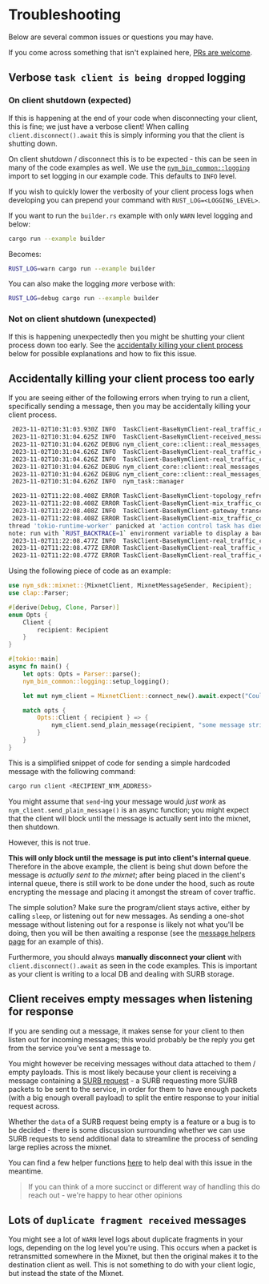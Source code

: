 # Troubleshooting
Below are several common issues or questions you may have.

If you come across something that isn't explained here, [PRs are welcome](https://github.com/nymtech/nym/issues/new/choose).

## Verbose `task client is being dropped` logging
### On client shutdown (expected)
If this is happening at the end of your code when disconnecting your client, this is fine; we just have a verbose client! When calling `client.disconnect().await` this is simply informing you that the client is shutting down.

On client shutdown / disconnect this is to be expected - this can be seen in many of the code examples as well. We use the [`nym_bin_common::logging`](https://github.com/nymtech/nym/blob/master/common/bin-common/src/logging/mod.rs) import to set logging in our example code. This defaults to `INFO` level.

If you wish to quickly lower the verbosity of your client process logs when developing you can prepend your command with `RUST_LOG=<LOGGING_LEVEL>`.

If you want to run the `builder.rs` example with only `WARN` level logging and below:

```sh
cargo run --example builder
```

Becomes:

```sh
RUST_LOG=warn cargo run --example builder
```

You can also make the logging _more_ verbose with:

```sh
RUST_LOG=debug cargo run --example builder
```

### Not on client shutdown (unexpected)
If this is happening unexpectedly then you might be shutting your client process down too early. See the [accidentally killing your client process](#accidentally-killing-your-client-process-too-early) below for possible explanations and how to fix this issue.

## Accidentally killing your client process too early
If you are seeing either of the following errors when trying to run a client, specifically sending a message, then you may be accidentally killing your client process.

```sh
 2023-11-02T10:31:03.930Z INFO  TaskClient-BaseNymClient-real_traffic_controller-ack_control-action_controller                           > the task client is getting dropped
 2023-11-02T10:31:04.625Z INFO  TaskClient-BaseNymClient-received_messages_buffer-request_receiver                                       > the task client is getting dropped
 2023-11-02T10:31:04.626Z DEBUG nym_client_core::client::real_messages_control::acknowledgement_control::input_message_listener          > InputMessageListener: Exiting
 2023-11-02T10:31:04.626Z INFO  TaskClient-BaseNymClient-real_traffic_controller-ack_control-input_message_listener                      > the task client is getting dropped
 2023-11-02T10:31:04.626Z INFO  TaskClient-BaseNymClient-real_traffic_controller-reply_control                                           > the task client is getting dropped
 2023-11-02T10:31:04.626Z DEBUG nym_client_core::client::real_messages_control                                                           > The reply controller has finished execution!
 2023-11-02T10:31:04.626Z DEBUG nym_client_core::client::real_messages_control::acknowledgement_control                                  > The input listener has finished execution!
 2023-11-02T10:31:04.626Z INFO  nym_task::manager                                                                                        > All registered tasks succesfully shutdown
```

```sh
 2023-11-02T11:22:08.408Z ERROR TaskClient-BaseNymClient-topology_refresher                                                  > Assuming this means we should shutdown...
 2023-11-02T11:22:08.408Z ERROR TaskClient-BaseNymClient-mix_traffic_controller                                              > Polling shutdown failed: channel closed
 2023-11-02T11:22:08.408Z INFO  TaskClient-BaseNymClient-gateway_transceiver-child                                           > the task client is getting dropped
 2023-11-02T11:22:08.408Z ERROR TaskClient-BaseNymClient-mix_traffic_controller                                              > Assuming this means we should shutdown...
thread 'tokio-runtime-worker' panicked at 'action control task has died: TrySendError { kind: Disconnected }', /home/.local/share/cargo/git/checkouts/nym-fbd2f6ea2e760da9/a800cba/common/client-core/src/client/real_messages_control/message_handler.rs:634:14
note: run with `RUST_BACKTRACE=1` environment variable to display a backtrace
 2023-11-02T11:22:08.477Z INFO  TaskClient-BaseNymClient-real_traffic_controller-ack_control-input_message_listener          > the task client is getting dropped
 2023-11-02T11:22:08.477Z ERROR TaskClient-BaseNymClient-real_traffic_controller-ack_control-input_message_listener          > Polling shutdown failed: channel closed
 2023-11-02T11:22:08.477Z ERROR TaskClient-BaseNymClient-real_traffic_controller-ack_control-input_message_listener          > Assuming this means we should shutdown...
```

Using the following piece of code as an example:

```rust
use nym_sdk::mixnet::{MixnetClient, MixnetMessageSender, Recipient};
use clap::Parser;

#[derive(Debug, Clone, Parser)]
enum Opts {
    Client {
        recipient: Recipient
    }
}

#[tokio::main]
async fn main() {
    let opts: Opts = Parser::parse();
    nym_bin_common::logging::setup_logging();

    let mut nym_client = MixnetClient::connect_new().await.expect("Could not build Nym client");

    match opts {
        Opts::Client { recipient } => {
            nym_client.send_plain_message(recipient, "some message string").await.expect("send failed");
        }
    }
}
```

This is a simplified snippet of code for sending a simple hardcoded message with the following command:

```sh
cargo run client <RECIPIENT_NYM_ADDRESS>
```

You might assume that `send`-ing your message would _just work_ as `nym_client.send_plain_message()` is an async function; you might expect that the client will block until the message is actually sent into the mixnet, then shutdown.

However, this is not true.

**This will only block until the message is put into client's internal queue**. Therefore in the above example, the client is being shut down before the message is _actually sent to the mixnet_; after being placed in the client's internal queue, there is still work to be done under the hood, such as route encrypting the message and placing it amongst the stream of cover traffic.

The simple solution? Make sure the program/client stays active, either by calling `sleep`, or listening out for new messages. As sending a one-shot message without listening out for a response is likely not what you'll be doing, then you will be then awaiting a response (see the [message helpers page](./message-helpers.md) for an example of this).

Furthermore, you should always **manually disconnect your client** with `client.disconnect().await` as seen in the code examples. This is important as your client is writing to a local DB and dealing with SURB storage.

## Client receives empty messages when listening for response
If you are sending out a message, it makes sense for your client to then listen out for incoming messages; this would probably be the reply you get from the service you've sent a message to.

You might however be receiving messages without data attached to them / empty payloads. This is most likely because your client is receiving a message containing a [SURB request](../../../network/traffic/anonymous-replies) - a SURB requesting more SURB packets to be sent to the service, in order for them to have enough packets (with a big enough overall payload) to split the entire response to your initial request across.

Whether the `data` of a SURB request being empty is a feature or a bug is to be decided - there is some discussion surrounding whether we can use SURB requests to send additional data to streamline the process of sending large replies across the mixnet.

You can find a few helper functions [here](./message-helpers.md) to help deal with this issue in the meantime.

> If you can think of a more succinct or different way of handling this do reach out - we're happy to hear other opinions

## Lots of `duplicate fragment received` messages
You might see a lot of `WARN` level logs about duplicate fragments in your logs, depending on the log level you're using. This occurs when a packet is retransmitted somewhere in the Mixnet, but then the original makes it to the destination client as well. This is not something to do with your client logic, but instead the state of the Mixnet.
